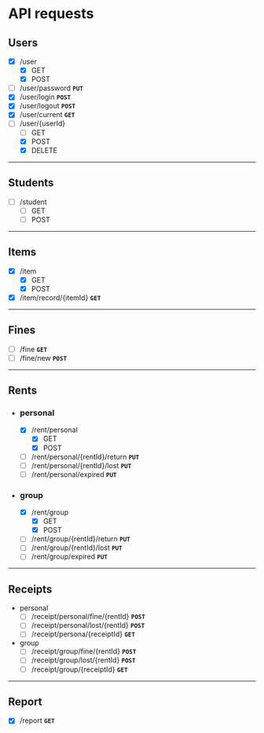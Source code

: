 # API requests

## Users
* [x] /user
  * [x] GET
  * [x] POST
* [ ] /user/password **`PUT`**
* [x] /user/login **`POST`**
* [x] /user/logout **`POST`**
* [x] /user/current **`GET`**
* [ ] /user/{userId}
  * [ ] GET
  * [x] POST
  * [x] DELETE

---

## Students
* [ ] /student
  * [ ] GET
  * [ ] POST

---

## Items

* [x] /item
  * [x] GET
  * [x] POST
* [x] /item/record/{itemId} **`GET`**

---

## Fines

* [ ] /fine **`GET`**
* [ ] /fine/new **`POST`**

---

## Rents
- ### personal
  * [x] /rent/personal
    * [x] GET
    * [x] POST
  * [ ] /rent/personal/{rentId}/return **`PUT`**
  * [ ] /rent/personal/{rentId}/lost **`PUT`**
  * [ ] /rent/personal/expired **`PUT`**
- ### group
  * [x] /rent/group
    * [x] GET
    * [x] POST
  * [ ] /rent/group/{rentId}/return **`PUT`**
  * [ ] /rent/group/{rentId}/lost **`PUT`**
  * [ ] /rent/group/expired **`PUT`**

---

## Receipts
- personal
  * [ ] /receipt/personal/fine/{rentId} **`POST`**
  * [ ] /receipt/personal/lost/{rentId} **`POST`**
  * [ ] /receipt/persona/{receiptId} **`GET`**
- group
  * [ ] /receipt/group/fine/{rentId} **`POST`**
  * [ ] /receipt/group/lost/{rentId} **`POST`**
  * [ ] /receipt/group/{receiptId} **`GET`**

---

## Report
* [x] /report **`GET`**